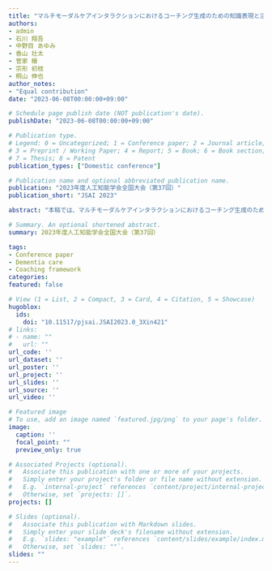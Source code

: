 ```yaml
---
title: "マルチモーダルケアインタラクションにおけるコーチング生成のための知識表現と活用"
authors:
- admin
- 石川 翔吾
- 中野目 あゆみ
- 香山 壮太
- 菅家 穣
- 宗形 初枝
- 桐山 伸也
author_notes:
- "Equal contribution"
date: "2023-06-08T00:00:00+09:00"

# Schedule page publish date (NOT publication's date).
publishDate: "2023-06-08T00:00:00+09:00"

# Publication type.
# Legend: 0 = Uncategorized; 1 = Conference paper; 2 = Journal article;
# 3 = Preprint / Working Paper; 4 = Report; 5 = Book; 6 = Book section;
# 7 = Thesis; 8 = Patent
publication_types: ["Domestic conference"]

# Publication name and optional abbreviated publication name.
publication: "2023年度人工知能学会全国大会（第37回）"
publication_short: "JSAI 2023"

abstract: "本稿では、マルチモーダルケアインタラクションにおけるコーチング生成のための知識表現とその活用について示す。筆者らは、マルチモーダルケア技術習得のためのビデオコーチング環境を開発してきた。このビデオコーチング環境のフレームワークを用いることで、指導者のコーチング知識を整理するための構造を設計した。251件のコーチングデータから得られたコーチング知識を、ポジティブ知識、ネガティブ知識、デバッグ能力、目標の4つに分類し、ポジティブ知識を用いてケアの流れをスクリプト理論で記述することで有効性を示した。"

# Summary. An optional shortened abstract.
summary: 2023年度人工知能学会全国大会（第37回）

tags:
- Conference paper
- Dementia care
- Coaching framework
categories: 
featured: false

# View (1 = List, 2 = Compact, 3 = Card, 4 = Citation, 5 = Showcase)
hugoblox:
  ids:
    doi: "10.11517/pjsai.JSAI2023.0_3Xin421"
# links:
# - name: ""
#   url: ""
url_code: ''
url_dataset: ''
url_poster: ''
url_project: ''
url_slides: ''
url_source: ''
url_video: ''

# Featured image
# To use, add an image named `featured.jpg/png` to your page's folder. 
image:
  caption: ''
  focal_point: ""
  preview_only: true

# Associated Projects (optional).
#   Associate this publication with one or more of your projects.
#   Simply enter your project's folder or file name without extension.
#   E.g. `internal-project` references `content/project/internal-project/index.md`.
#   Otherwise, set `projects: []`.
projects: []

# Slides (optional).
#   Associate this publication with Markdown slides.
#   Simply enter your slide deck's filename without extension.
#   E.g. `slides: "example"` references `content/slides/example/index.md`.
#   Otherwise, set `slides: ""`.
slides: ""
---
```

